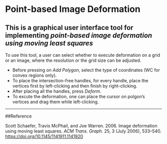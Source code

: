 # Point-based Image Deformation
This is a graphical user interface tool for implementing *point-based image deformation using moving least squares*
---
To use this tool, a user can select whether to execute deformation on a grid or an image, where the
resolution or the grid size can be adjusted. 
- Before pressing on *Add Polygon*, select the type of coordinates (WC for convex regions only).
- To place the intersection-free handles, for every handle, place the vertices first by left-clicking and then finish by right-clicking.
- After placing all the handles, press *Deform*.
- To excute the deformation, one can place the cursor on polgon’s vertices and drag them while left-clicking. 


---
##Reference

Scott Schaefer, Travis McPhail, and Joe Warren. 2006. Image deformation using moving least squares. <i>ACM Trans. Graph.</i> 25, 3 (July 2006), 533–540. https://doi.org/10.1145/1141911.1141920
